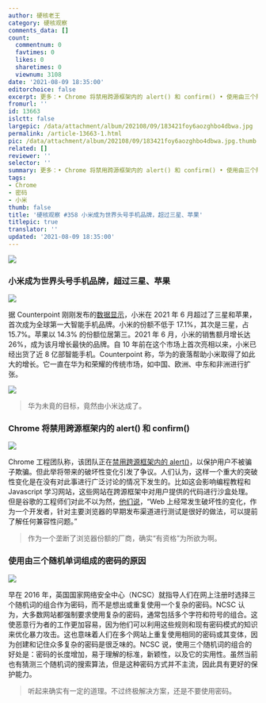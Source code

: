 ```yaml
---
author: 硬核老王
category: 硬核观察
comments_data: []
count:
  commentnum: 0
  favtimes: 0
  likes: 0
  sharetimes: 0
  viewnum: 3108
date: '2021-08-09 18:35:00'
editorchoice: false
excerpt: 更多：• Chrome 将禁用跨源框架内的 alert() 和 confirm() • 使用由三个随机单词组成的密码的原因
fromurl: ''
id: 13663
islctt: false
largepic: /data/attachment/album/202108/09/183421foy6aozghbo4dbwa.jpg
permalink: /article-13663-1.html
pic: /data/attachment/album/202108/09/183421foy6aozghbo4dbwa.jpg.thumb.jpg
related: []
reviewer: ''
selector: ''
summary: 更多：• Chrome 将禁用跨源框架内的 alert() 和 confirm() • 使用由三个随机单词组成的密码的原因
tags:
- Chrome
- 密码
- 小米
thumb: false
title: '硬核观察 #358 小米成为世界头号手机品牌，超过三星、苹果'
titlepic: true
translator: ''
updated: '2021-08-09 18:35:00'
---
```


![](/data/attachment/album/202108/09/183421foy6aozghbo4dbwa.jpg)


### 小米成为世界头号手机品牌，超过三星、苹果


![](/data/attachment/album/202108/09/183437jfklr9r4rq5q9sqa.jpg)


据 Counterpoint 刚刚发布的[数据显示](https://www.counterpointresearch.com/xiaomi-becomes-1-smartphone-brand-globally-first-time-ever/)，小米在 2021 年 6 月超过了三星和苹果，首次成为全球第一大智能手机品牌。小米的份额不低于 17.1%，其次是三星，占 15.7%。苹果以 14.3% 的份额位居第三。2021 年 6 月，小米的销售额月增长达 26%，成为该月增长最快的品牌。自 10 年前在这个市场上首次亮相以来，小米已经出货了近 8 亿部智能手机。Counterpoint 称，华为的衰落帮助小米取得了如此大的增长。它一直在华为和荣耀的传统市场，如中国、欧洲、中东和非洲进行扩张。


![](/data/attachment/album/202108/09/183644iekzvki3vtj0lnny.png)



> 
> 华为未竟的目标，竟然由小米达成了。
> 
> 
> 


### Chrome 将禁用跨源框架内的 alert() 和 confirm()


![](/data/attachment/album/202108/09/183459pj0wzesf1e1scala.jpg)


Chrome 工程团队称，该团队正在[禁用跨源框架内的 alert()](https://inside.com/campaigns/inside-dev-2021-08-05-28891/sections/245628)，以保护用户不被骗子欺骗。但此举将带来的破坏性变化引发了争议。人们认为，这样一个重大的突破性变化是在没有对此事进行广泛讨论的情况下发生的。比如这会影响编程教程和 Javascript 学习网站，这些网站在跨源框架中对用户提供的代码进行沙盒处理。但是谷歌的工程师们对此不以为然，[他们说](https://twitter.com/estark37/status/1422694855390629893)，“Web 上经常发生破坏性的变化，作为一个开发者，针对主要浏览器的早期发布渠道进行测试是很好的做法，可以提前了解任何兼容性问题。”



> 
> 作为一个垄断了浏览器份额的厂商，确实“有资格”为所欲为啊。
> 
> 
> 


### 使用由三个随机单词组成的密码的原因


![](/data/attachment/album/202108/09/183511v84g8z3mem2wqgqf.jpg)


早在 2016 年，英国国家网络安全中心（NCSC）就指导人们在网上注册时选择三个随机词的组合作为密码，而不是想出或重复使用一个复杂的密码。NCSC 认为，大多数网站都强制要求使用复杂的密码，通常包括多个字符和符号的组合。这使恶意行为者的工作更加容易，因为他们可以利用这些规则和现有密码模式的知识来优化暴力攻击。这也意味着人们在多个网站上重复使用相同的密码或其变体，因为创建和记住众多复杂的密码是很乏味的。NCSC 说，使用三个随机词的组合的好处是：密码的长度增加，易于理解的标准，新颖性，以及它的实用性。虽然当前也有猜测三个随机词的搜索算法，但是这种密码方式并不主流，因此具有更好的保护能力。



> 
> 听起来确实有一定的道理。不过终极解决方案，还是不要使用密码。
> 
> 
>